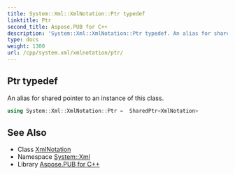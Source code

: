 ```yaml
---
title: System::Xml::XmlNotation::Ptr typedef
linktitle: Ptr
second_title: Aspose.PUB for C++
description: 'System::Xml::XmlNotation::Ptr typedef. An alias for shared pointer to an instance of this class in C++.'
type: docs
weight: 1300
url: /cpp/system.xml/xmlnotation/ptr/
---
```

## Ptr typedef


An alias for shared pointer to an instance of this class.

```cpp
using System::Xml::XmlNotation::Ptr =  SharedPtr<XmlNotation>
```

## See Also

* Class [XmlNotation](../)
* Namespace [System::Xml](../../)
* Library [Aspose.PUB for C++](../../../)
